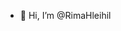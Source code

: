 - 👋 Hi, I’m @RimaHleihil


<!---
RimaHleihil/RimaHleihil is a ✨ special ✨ repository because its `README.md` (this file) appears on your GitHub profile.
You can click the Preview link to take a look at your changes.
--->
